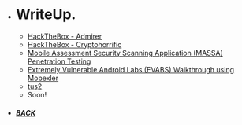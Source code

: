 *  # WriteUp.

   - [HackTheBox - Admirer](https://github.com/Hackplayers/hackthebox-writeups/blob/master/machines/Admirer/HTB-Admirer_AE13.pdf)
   - [HackTheBox - Cryptohorrific](https://github.com/Ap0k4L1p5/hackthebox-writeups/blob/master/challenges/mobile/HTB-Cryptohorrific_AE13.pdf)
   - [Mobile Assessment Security Scanning Application (MASSA) Penetration Testing](/ms.html)
   - [Extremely Vulnerable Android Labs (EVABS) Walkthrough using Mobexler](https://github.com/Ap0k4L1p5/Ap0k4L1p5.github.io/blob/master/_content/EVABS_walkthrough_AE13.pdf)
   - [tus2](/_content/_musichack/mh.html)
   - Soon!
*  ##### [BACK](/index.html "Back to Homepage")
